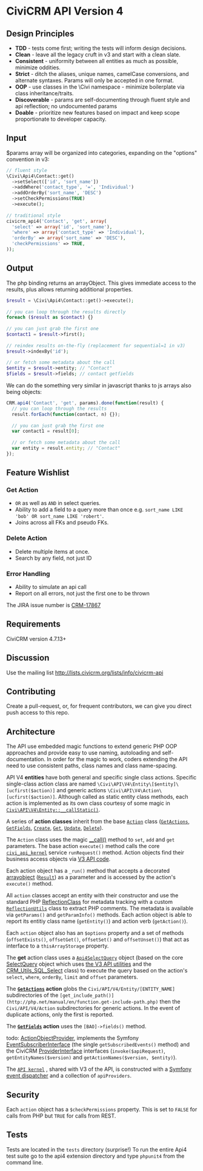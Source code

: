 CiviCRM API Version 4
=====================

Design Principles
-----------------

* **TDD** - tests come first; writing the tests will inform design decisions.
* **Clean** - leave all the legacy cruft in v3 and start with a clean slate.
* **Consistent** - uniformity between all entities as much as possible, minimize oddities.
* **Strict** - ditch the aliases, unique names, camelCase conversions, and alternate syntaxes. Params will only be accepted in one format.
* **OOP** - use classes in the \Civi namespace - minimize boilerplate via class inheritance/traits.
* **Discoverable** - params are self-documenting through fluent style and api reflection; no undocumented params
* **Doable** - prioritize new features based on impact and keep scope proportionate to developer capacity.

Input
-----

$params array will be organized into categories, expanding on the "options" convention in v3:

```php
// fluent style
\Civi\Api4\Contact::get()
  ->setSelect(['id', 'sort_name'])
  ->addWhere('contact_type', '=', 'Individual')
  ->addOrderBy('sort_name', 'DESC')
  ->setCheckPermissions(TRUE)
  ->execute();
 
// traditional style
civicrm_api4('Contact', 'get', array(
  'select' => array('id', 'sort_name'),
  'where' => array('contact_type' => 'Individual'),
  'orderBy' => array('sort_name' => 'DESC'),
  'checkPermissions' => TRUE,
));
```

Output
------

The php binding returns an arrayObject. This gives immediate access to the results, plus allows returning additional properties.

```php
$result = \Civi\Api4\Contact::get()->execute();
 
// you can loop through the results directly
foreach ($result as $contact) {}
 
// you can just grab the first one
$contact1 = $result->first();
 
// reindex results on-the-fly (replacement for sequential=1 in v3)
$result->indexBy('id');
 
// or fetch some metadata about the call
$entity = $result->entity; // "Contact"
$fields = $result->fields; // contact getfields
```

We can do the something very similar in javascript thanks to js arrays also being objects:

```javascript
CRM.api4('Contact', 'get', params).done(function(result) {
  // you can loop through the results
  result.forEach(function(contact, n) {});
 
  // you can just grab the first one
  var contact1 = result[0];
 
  // or fetch some metadata about the call
  var entity = result.entity; // "Contact"
});
``` 

Feature Wishlist
----------------

### Get Action
* `OR` as well as `AND` in select queries.
* Ability to add a field to a query more than once e.g. `sort_name LIKE 'bob' OR sort_name LIKE 'robert'`.
* Joins across all FKs and pseudo FKs.

### Delete Action
* Delete multiple items at once.
* Search by any field, not just ID

### Error Handling
* Ability to simulate an api call
* Report on all errors, not just the first one to be thrown

The JIRA issue number is [CRM-17867](https://issues.civicrm.org/jira/browse/CRM-17867)

Requirements
------------

CiviCRM version 4.7.13+

Discussion
----------

Use the mailing list http://lists.civicrm.org/lists/info/civicrm-api

Contributing
------------

Create a pull-request, or, for frequent contributors, we can give you direct push access to this repo.

Architecture
------------

The API use embedded magic functions to extend generic PHP OOP approaches and provide easy to use naming, autoloading and self-documentation.
In order for the magic to work, coders extending the API need to use consistent paths, class names and class name-spacing.

API V4 **entities** have both general and specific single class actions.
Specific single-class action class are named `\Civi\API\V4\Entity\[$entity]\[ucfirst($action)]`
and generic actions `\Civi\API\V4\Action\[ucfirst($action)]`.
Although called as static entity class methods, each action is implemented as its own class courtesy of some magic in
[`Civi\API\V4\Entity::__callStatic()`](Civi\API\V4\Entity.php).

A series of **action classes** inherit from the base
[`Action`](Civi/API/V4/Action.php) class
([`GetActions`](Civi/API/V4/Action/GetActions.php),
[`GetFields`](Civi/API/V4/Action/GetFields.php),
[`Create`](Civi/API/V4/Action/Create.php),
[`Get`](Civi/API/V4/Action/Get.php),
[`Update`](Civi/API/V4/Action/Update.php),
[`Delete`](Civi/API/V4/Action/Delete.php)).

The `Action` class uses the magic [__call()](http://php.net/manual/en/language.oop5.overloading.php#object.call) method to `set`, `add` and `get` parameters.
The base action `execute()` method calls the core [`civi_api_kernel`](https://github.com/civicrm/civicrm-core/blob/master/Civi/API/Kernel.php)
service `runRequest()` method. Action objects find their business access objects via [V3 API code](https://github.com/civicrm/civicrm-core/blob/master/api/v3/utils.php#L381).

Each action object has a `_run()` method that accepts a decorated [arrayobject](http://php.net/manual/en/class.arrayobject.php) ([`Result`](Civi/API/Result.php)) as a parameter and is accessed by the action's `execute()` method.

All `action` classes accept an entity with their constructor and use the standard PHP [ReflectionClass](http://php.net/manual/en/class.reflectionclass.php)
for metadata tracking with a custom
[`ReflectionUtils`](Civi/API/V4/ReflectionUtils.php) class to extract PHP comments. The metadata is available via `getParams()` and `getParamInfo()` methods. Each action object is able to report its entitiy class name (`getEntity()`) and action verb (`getAction()`).

Each `action` object also has an `$options` property and a set of methods (`offsetExists()`, `offsetGet()`,  `offsetSet()` and `offsetUnset()`) that act as interface to a `thisArrayStorage` property.

The **get** action class uses a [`Api4SelectQuery`](Civi/API/Api4SelectQuery.php) object
(based on the core
[SelectQuery](https://github.com/civicrm/civicrm-core/blob/master/Civi/API/SelectQuery.php)
object which uses
[the V3 API utilities](https://github.com/civicrm/civicrm-core/blob/master/api/v3/utils.php)
and the
[CRM_Utils_SQL_Select](https://github.com/civicrm/civicrm-core/blob/master/CRM/Utils/SQL/Select.php) class)
to execute the query based on the action's `select`, `where`, `orderBy`, `limit` and `offset` parameters.

The **[`GetActions`](Civi/API/V4/Action/GetActions.php) action** globs the
`Civi/API/V4/Entity/[ENTITY_NAME]` subdirectories of the
`[get_include_path()](http://php.net/manual/en/function.get-include-path.php)`
then the `Civi/API/V4/Action` subdirectories for generic actions. In the event
of duplicate actions, only the first is reported.

The **[`GetFields`](Civi/API/V4/Action/GetFields.php) action** uses the `[BAO]->fields()` method.

todo: [ActionObjectProvider](Civi/API/Provider/ActionObjectProvider.php),
  implements the
Symfony [EventSubscriberInterface](http://symfony.com/doc/current/components/event_dispatcher.html#using-event-subscribers)
(the single `getSubscribedEvents()` method) and
the CiviCRM [ProviderInterface](https://github.com/civicrm/civicrm-core/blob/master/Civi/API/Provider/ProviderInterface.php) interfaces
(`invoke($apiRequest)`, `getEntityNames($version)` and `getActionNames($version, $entity)`).

The
  [`API kernel`](https://github.com/civicrm/civicrm-core/blob/master/Civi/API/Kernel.php)
, shared with V3 of the API, is constructed with a [Symfony event dispatcher](http://api.symfony.com/3.1/Symfony/Component/EventDispatcher.html)
and a collection of `apiProviders`.

Security
--------

Each `action` object has a `$checkPermissions` property. This is set to `FALSE` for calls from PHP but `TRUE` for calls from REST.


Tests
-----

Tests are located in the `tests` directory (surprise!)
To run the entire Api4 test suite go to the api4 extension directory and type `phpunit4` from the command line.
